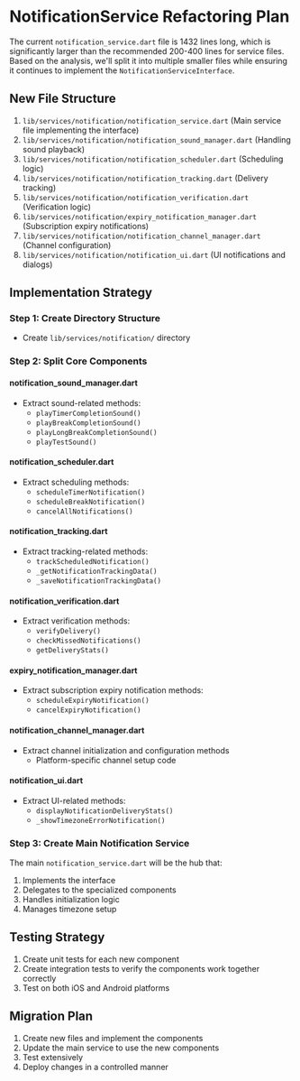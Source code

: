 # NotificationService Refactoring Plan

The current `notification_service.dart` file is 1432 lines long, which is significantly larger than the recommended 200-400 lines for service files. Based on the analysis, we'll split it into multiple smaller files while ensuring it continues to implement the `NotificationServiceInterface`.

## New File Structure

1. `lib/services/notification/notification_service.dart` (Main service file implementing the interface)
2. `lib/services/notification/notification_sound_manager.dart` (Handling sound playback)
3. `lib/services/notification/notification_scheduler.dart` (Scheduling logic)
4. `lib/services/notification/notification_tracking.dart` (Delivery tracking)
5. `lib/services/notification/notification_verification.dart` (Verification logic)
6. `lib/services/notification/expiry_notification_manager.dart` (Subscription expiry notifications)
7. `lib/services/notification/notification_channel_manager.dart` (Channel configuration)
8. `lib/services/notification/notification_ui.dart` (UI notifications and dialogs)

## Implementation Strategy

### Step 1: Create Directory Structure
- Create `lib/services/notification/` directory

### Step 2: Split Core Components

#### notification_sound_manager.dart
- Extract sound-related methods:
  - `playTimerCompletionSound()`
  - `playBreakCompletionSound()`
  - `playLongBreakCompletionSound()`
  - `playTestSound()`

#### notification_scheduler.dart
- Extract scheduling methods:
  - `scheduleTimerNotification()`
  - `scheduleBreakNotification()`
  - `cancelAllNotifications()`

#### notification_tracking.dart
- Extract tracking-related methods:
  - `trackScheduledNotification()`
  - `_getNotificationTrackingData()`
  - `_saveNotificationTrackingData()`

#### notification_verification.dart
- Extract verification methods:
  - `verifyDelivery()`
  - `checkMissedNotifications()`
  - `getDeliveryStats()`

#### expiry_notification_manager.dart
- Extract subscription expiry notification methods:
  - `scheduleExpiryNotification()`
  - `cancelExpiryNotification()`

#### notification_channel_manager.dart
- Extract channel initialization and configuration methods
  - Platform-specific channel setup code

#### notification_ui.dart
- Extract UI-related methods:
  - `displayNotificationDeliveryStats()`
  - `_showTimezoneErrorNotification()`

### Step 3: Create Main Notification Service

The main `notification_service.dart` will be the hub that:
1. Implements the interface
2. Delegates to the specialized components
3. Handles initialization logic
4. Manages timezone setup

## Testing Strategy

1. Create unit tests for each new component
2. Create integration tests to verify the components work together correctly
3. Test on both iOS and Android platforms

## Migration Plan

1. Create new files and implement the components
2. Update the main service to use the new components
3. Test extensively
4. Deploy changes in a controlled manner 